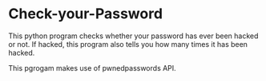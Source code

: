# Check-your-Password
This python program checks whether your password has ever been hacked or not. If hacked, this program also tells you how many times it has been hacked.

This pgrogam makes use of pwnedpasswords API. 
